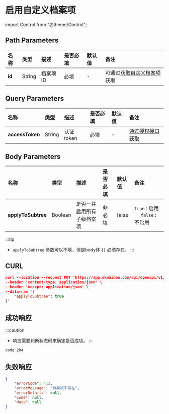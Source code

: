 # 启用自定义档案项

import Control from "@theme/Control";

<Control
method="PUT"
url="/api/openapi/v1/dimensions/items/$`id`/enable"
/>

## Path Parameters

| 名称 | 类型 | 描述 | 是否必填 | 默认值 | 备注 |
| :--- | :--- | :--- | :--- |:--- | :--- |
| **id** | String | 档案项ID | 必填 | - | 可通过[获取自定义档案项](/docs/open-api/dimensions/get-dimension-items)获取 | 

## Query Parameters

| 名称 | 类型 | 描述 | 是否必填 | 默认值 | 备注 |
| :--- | :--- | :--- | :--- |:--- | :--- |
| **accessToken** | String | 认证token | 必填 | - | [通过授权接口获取](/docs/open-api/getting-started/auth) |

## Body Parameters

| 名称 | 类型 | 描述 | 是否必填 | 默认值 | 备注 |
| :--- | :--- | :--- | :--- |:--- | :--- |
| **applyToSubtree** | Boolean | 是否一并启用所有子级档案项 | 非必填 | false | `true` : 启用 &emsp; `false` : 不启用 |

:::tip
- `applyToSubtree` 参数可以不填，但是body体 `{}` 必须存在。
:::

## CURL
```json
curl --location --request PUT 'https://app.ekuaibao.com/api/openapi/v1/dimensions/items/$XBUbxhnP5k8w00/enable?accessToken=hQgbxfJnlElc00' \
--header 'content-type: application/json' \
--header 'Accept: application/json' \
--data-raw '{
	"applyToSubtree": true
}'
```

## 成功响应
:::caution
- 响应需要判断状态码来确定是否成功。
:::

```text
code 204
```

## 失败响应
```json
{
    "errorCode": 412,
    "errorMessage": "档案项不存在",
    "errorDetails": null,
    "code": null,
    "data": null
}
```























